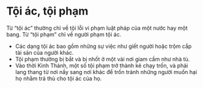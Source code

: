 # Tội ác, tội phạm

Từ “tội ác” thường chỉ về tội lỗi vi phạm luật pháp của một nước hay một bang. Từ “tội phạm” chỉ về người phạm tội ác.  
- Các dạng tội ác bao gồm những sự việc như giết người hoặc trộm cắp tài sản của người khác.
- Tội phạm thường bị bắt và bị nhốt ở một vài nơi giam cầm như nhà tù.
- Vào thời Kinh Thánh, một số tội phạm trở thành kẻ chạy trốn, và phải lang thang từ nơi nầy sang nơi khác để trốn tránh những người muốn hại họ nhằm trả thù cho tội ác của họ.


